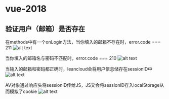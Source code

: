 # vue-2018
## 验证用户（邮箱）是否存在
在methods中有一个onLogin方法，当你填入的邮箱不存在时，error.code === 211
![alt text](https://i.loli.net/2018/08/06/5b6856e2bc2f3.png)

当你填入的邮箱名与密码不匹配时，error.code === 210
![alt text](https://i.loli.net/2018/08/06/5b6856e9bd28f.png)

当输入的邮箱和密码都正确时，leancloud会将用户信息储存在sessionID中
![alt text](https://i.loli.net/2018/08/06/5b68595c6d9f7.png)

AV对象通过响应头将sessionID传给JS，JS又会将sessionID存入localStorage从而模拟了cookie
![alt text](https://i.loli.net/2018/08/06/5b685ad4c987b.png)
